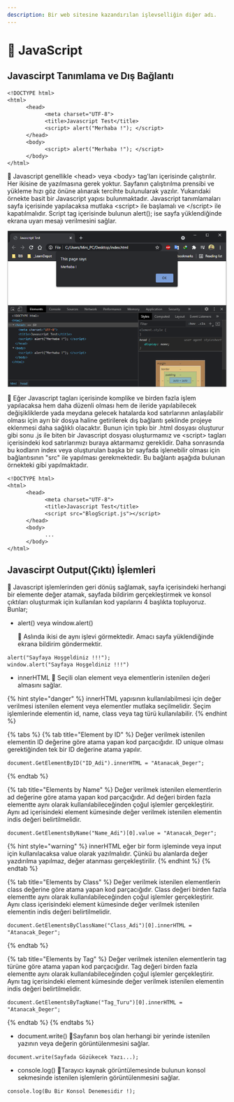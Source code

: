 ```yaml
---
description: Bir web sitesine kazandırılan işlevselliğin diğer adı.
---
```


# 💎 JavaScript

## Javascirpt Tanımlama ve Dış Bağlantı

```text
<!DOCTYPE html>
<html>
      <head> 
            <meta charset="UTF-8">
            <title>Javascript Test</title>
            <script> alert("Merhaba !"); </script>
      </head> 
      <body> 
            <script> alert("Merhaba !"); </script>
      </body>
</html>
```

🔵 Javascript genellikle &lt;head&gt; veya &lt;body&gt; tag'ları içerisinde çalıştırılır. Her ikisine de yazılmasına gerek yoktur. Sayfanın çalıştırılma prensibi ve yükleme hızı göz önüne alınarak tercihte bulunularak yazılır. Yukarıdaki örnekte basit bir Javascript yapısı bulunmaktadır. Javascript tanımlamaları sayfa içerisinde yapılacaksa mutlaka &lt;script&gt; ile başlamalı ve &lt;/script&gt; ile kapatılmalıdır. Script tag içerisinde bulunun alert\(\); ise sayfa yüklendiğinde ekrana uyarı mesajı verilmesini sağlar. 

![Yukar&#x131;da basit kodlamas&#x131; verilen ve a&#xE7;&#x131;klamas&#x131; yap&#x131;lan &#xF6;rne&#x11F;in ekran g&#xF6;r&#xFC;n&#xFC;m&#xFC;.](../.gitbook/assets/screenshot_2.png)

🔵 Eğer Javascript tagları içerisinde komplike ve birden fazla işlem yapılacaksa hem daha düzenli olması hem de ileride yapılabilecek değişikliklerde yada meydana gelecek hatalarda kod satırlarının anlaşılabilir olması için ayrı bir dosya haline getirilerek dış bağlantı şeklinde projeye eklenmesi daha sağlıklı olacaktır. Bunun için tıpkı bir .html dosyası oluşturur gibi sonu .js ile biten bir Javascript dosyası oluşturmamız ve &lt;script&gt; tagları içerisindeki kod satırlarımızı buraya aktarmamız gereklidir. Daha sonrasında bu kodların index veya oluşturulan başka bir sayfada işlenebilir olması için bağlantısının "src" ile yapılması gerekmektedir. Bu bağlantı aşağıda bulunan örnekteki gibi yapılmaktadır. 

```text
<!DOCTYPE html>
<html>
      <head> 
            <meta charset="UTF-8">
            <title>Javascript Test</title>
            <script src="BlogScript.js"></script>
      </head> 
      <body>
            ...
      </body>
</html>
```

## Javascirpt Output\(Çıktı\) İşlemleri

🔵 Javascript işlemlerinden geri dönüş sağlamak, sayfa içerisindeki herhangi bir elemente değer atamak, sayfada bildirim gerçekleştirmek ve konsol çıktıları oluşturmak için kullanılan kod yapılarını 4 başlıkta topluyoruz. Bunlar;

* alert\(\) veya window.alert\(\)

  🔹 Aslında ikisi de aynı işlevi görmektedir. Amacı sayfa yüklendiğinde ekrana bildirim göndermektir.

```text
alert("Sayfaya Hoşgeldiniz !!!");
window.alert("Sayfaya Hoşgeldiniz !!!")
```

* innerHTML 🔹 Seçili olan element veya elementlerin istenilen değeri almasını sağlar.

{% hint style="danger" %}
innerHTML yapısının kullanılabilmesi için değer verilmesi istenilen element veya elementler mutlaka seçilmelidir. Seçim işlemlerinde elementin id, name, class veya tag türü kullanılabilir.
{% endhint %}

{% tabs %}
{% tab title="Element by ID" %}
Değer verilmek istenilen elementin ID değerine göre atama yapan kod parçacığıdır. ID unique olması gerektiğinden tek bir ID değerine atama yapılır.

```text
document.GetElementByID("ID_Adi").innerHTML = "Atanacak_Deger";
```
{% endtab %}

{% tab title="Elements by Name" %}
Değer verilmek istenilen elementlerin ad değerine göre atama yapan kod parçacığıdır. Ad değeri birden fazla elementte aynı olarak kullanılabileceğinden çoğul işlemler gerçekleştirir. Aynı ad içerisindeki element kümesinde değer verilmek istenilen elementin indis değeri belirtilmelidir.

```text
document.GetElementsByName("Name_Adi")[0].value = "Atanacak_Deger";
```

{% hint style="warning" %}
innerHTML eğer bir form işleminde veya input için kullanılacaksa value olarak yazılmalıdır. Çünkü bu alanlarda değer yazdırılma yapılmaz, değer atanması gerçekleştirilir.
{% endhint %}
{% endtab %}

{% tab title="Elements by Class" %}
Değer verilmek istenilen elementlerin class değerine göre atama yapan kod parçacığıdır. Class değeri birden fazla elementte aynı olarak kullanılabileceğinden çoğul işlemler gerçekleştirir. Aynı class içerisindeki element kümesinde değer verilmek istenilen elementin indis değeri belirtilmelidir.

```text
document.GetElementsByClassName("Class_Adi")[0].innerHTML = "Atanacak_Deger";
```
{% endtab %}

{% tab title="Elements by Tag" %}
Değer verilmek istenilen elementlerin tag türüne göre atama yapan kod parçacığıdır. Tag değeri birden fazla elementte aynı olarak kullanılabileceğinden çoğul işlemler gerçekleştirir. Aynı tag içerisindeki element kümesinde değer verilmek istenilen elementin indis değeri belirtilmelidir.

```text
document.GetElementsByTagName("Tag_Turu")[0].innerHTML = "Atanacak_Deger";
```
{% endtab %}
{% endtabs %}

* document.write\(\) 🔹Sayfanın boş olan herhangi bir yerinde istenilen yazının veya değerin görüntülenmesini sağlar.

```text
document.write(Sayfada Gözükecek Yazı...);
```

* console.log\(\) 🔹Tarayıcı kaynak görüntülemesinde bulunun konsol sekmesinde istenilen işlemlerin görüntülenmesini sağlar.

```text
console.log(Bu Bir Konsol Denemesidir !);
```

